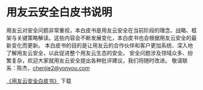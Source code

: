 # 用友云安全白皮书说明
用友云对安全问题非常重视，本白皮书是用友云安全在当前阶段的理念、战略、框架与关键策略解读。这些内容会不断发展变化，本白皮书也会根据用友云安全的最新变化而更新。
本白皮书的目的是让用友云的合作伙伴和客户更加系统、深入地了解用友云安全，以此促进整个用友云生态的安全。
安全问题涉及领域众多、纷繁复杂，欢迎大家就用友云安全提出各种批评建议，我们将随时改进。
敬请联系：陈杰，chenjie2@yonyou.com

[《用友云安全白皮书》](/articles/security/1-/images/white_paper.pdf) 下载
